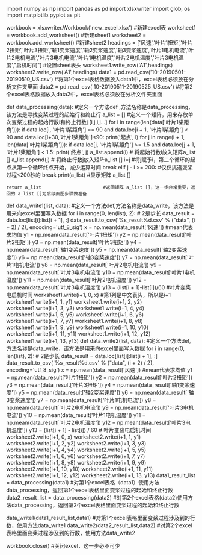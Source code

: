  import numpy as np
import pandas as pd
import xlsxwriter
import glob, os
import matplotlib.pyplot as plt

workbook = xlsxwriter.Workbook('new_excel.xlsx')      #新建excel表
worksheet1 = workbook.add_worksheet()                  #新建sheet1
worksheet2 = workbook.add_worksheet()                  #新建sheet2
headings = ['风速','叶片1扭矩','叶片2扭矩','叶片3扭矩','轴1变桨速度','轴2变桨速度','轴3变桨速度','叶片1电机电流','叶片2电机电流','叶片3电机电流','叶片1电机温度','叶片2电机温度','叶片3电机温度',"启机时间"]     #设置sheet表头
worksheet1.write_row('A1',headings)
worksheet2.write_row('A1',headings)
data1 = pd.read_csv('10-20190501-20190510_US.csv')    #将第1个excel表格数据放入data1中，excel表格必须放在分析文件夹里面
data2 = pd.read_csv('10-20190511-20190525_US.csv')    #将第2个excel表格数据放入data2中，excel表格必须放在分析文件夹里面

def data_processing(data):             #定义一个方法def ,方法名称是data_processing，该方法是寻找变桨过程的起始行和终止行
    a_list = []                        #定义一个矩阵，用来存放单次变桨过程的起始行数i和终止行数j [i,j,i,j...]
    for i in range(len(data['叶片1桨距角'])):
        if data.loc[i, '叶片1桨距角'] == 90 and data.loc[i + 1, '叶片1桨距角'] < 90 and data.loc[i+30,'叶片1桨距角']<90:
            print('起点', i)
            for j in range(i + 1, len(data['叶片1桨距角'])):
                if data.loc[j, '叶片1桨距角'] >= 1.5 and data.loc[j + 1, '叶片1桨距角'] < 1.5:
                    print('终点', j)
                    a_list.append(i)    # 将起始行数i放入矩阵a_list []
                    a_list.append(j)    # 将终止行数j放入矩阵a_list []
                    i=j                 #将j赋予i，第二个循环的起点从第一个循环终点开始，减少运算时间
                    break
                elif j - i >= 200:      #仅仅挑选变桨过程<200秒的
                    break
    print(a_list)                       #显示矩阵 a_list []

    return a_list                       #返回矩阵 a_list []，这一步非常重要，返回的 a_list []为后续画图步骤做准备

def data_write1(list, data):             #定义一个方法def,方法名称是data_write，该方法是用来向excel里面写入数据
    for i in range(0, len(list), 2):    # 2是步长
        data_result = data.loc[list[i]:list[i + 1], :]
        data_result.to_csv('%s_result%d.csv' % ("data", (i + 2) / 2), encoding='utf_8_sig')
        x = np.mean(data_result['风速'])          #mean代表求均值
        y1 = np.mean(data_result['叶片1扭矩'])
        y2 = np.mean(data_result['叶片2扭矩'])
        y3 = np.mean(data_result['叶片3扭矩'])
        y4 = np.mean(data_result['轴1变桨速度'])
        y5 = np.mean(data_result['轴2变桨速度'])
        y6 = np.mean(data_result['轴3变桨速度'])
        y7 = np.mean(data_result['叶片1电机电流'])
        y8 = np.mean(data_result['叶片2电机电流'])
        y9 = np.mean(data_result['叶片3电机电流'])
        y10 = np.mean(data_result['叶片1电机温度'])
        y11 = np.mean(data_result['叶片2电机温度'])
        y12 = np.mean(data_result['叶片3电机温度'])
        y13 = (list[i + 1]-list[i])/60        #叶片变桨电启机时间
        worksheet1.write(i+1, 0, x)    #第1列是中文表头，所以是i+1
        worksheet1.write(i+1, 1, y1)
        worksheet1.write(i+1, 2, y2)
        worksheet1.write(i+1, 3, y3)
        worksheet1.write(i+1, 4, y4)
        worksheet1.write(i+1, 5, y5)
        worksheet1.write(i+1, 6, y6)
        worksheet1.write(i+1, 7, y7)
        worksheet1.write(i+1, 8, y8)
        worksheet1.write(i+1, 9, y9)
        worksheet1.write(i+1, 10, y10)
        worksheet1.write(i+1, 11, y11)
        worksheet1.write(i+1, 12, y12)
        worksheet1.write(i+1, 13, y13)
def data_write2(list, data):             #定义一个方法def,方法名称是data_write，该方法是用来向excel里面写入数据
    for i in range(0, len(list), 2):    # 2是步长
        data_result = data.loc[list[i]:list[i + 1], :]
        data_result.to_csv('%s_result%d.csv' % ("data", (i + 2) / 2), encoding='utf_8_sig')
        x = np.mean(data_result['风速'])          #mean代表求均值
        y1 = np.mean(data_result['叶片1扭矩'])
        y2 = np.mean(data_result['叶片2扭矩'])
        y3 = np.mean(data_result['叶片3扭矩'])
        y4 = np.mean(data_result['轴1变桨速度'])
        y5 = np.mean(data_result['轴2变桨速度'])
        y6 = np.mean(data_result['轴3变桨速度'])
        y7 = np.mean(data_result['叶片1电机电流'])
        y8 = np.mean(data_result['叶片2电机电流'])
        y9 = np.mean(data_result['叶片3电机电流'])
        y10 = np.mean(data_result['叶片1电机温度'])
        y11 = np.mean(data_result['叶片2电机温度'])
        y12 = np.mean(data_result['叶片3电机温度'])
        y13 = (list[i + 1] - list[i]) / 60  # 叶片变桨电启机时间
        worksheet2.write(i+1, 0, x)
        worksheet2.write(i+1, 1, y1)
        worksheet2.write(i+1, 2, y2)
        worksheet2.write(i+1, 3, y3)
        worksheet2.write(i+1, 4, y4)
        worksheet2.write(i+1, 5, y5)
        worksheet2.write(i+1, 6, y6)
        worksheet2.write(i+1, 7, y7)
        worksheet2.write(i+1, 8, y8)
        worksheet2.write(i+1, 9, y9)
        worksheet2.write(i+1, 10, y10)
        worksheet2.write(i+1, 11, y11)
        worksheet2.write(i+1, 12, y12)
        worksheet2.write(i+1, 13, y13)
data1_result_list = data_processing(data1)   #对第1个excel表格（data1）使用方法data_processing，返回第1个excel表格里面变桨过程的起始和终止行数
data2_result_list = data_processing(data2)   #对第2个excel表格(data2)使用方法data_processing，返回第2个excel表格里面变桨过程的起始和终止行数

data_write1(data1_result_list,data1)          #对第1个excel表格里面变桨过程涉及到的行数，使用方法data_write1
data_write2(data2_result_list,data2)          #对第2个excel表格里面变桨过程涉及到的行数，使用方法data_write2

workbook.close()                              #关闭excel，这一步必不可少

